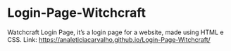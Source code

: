 # Login-Page-Witchcraft

Watchcraft Login Page, it’s a login page for a website, made using HTML e CSS.
Link: https://analeticiacarvalho.github.io/Login-Page-Witchcraft/




